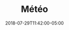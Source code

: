---
translationKey: "weather"
title: "Météo"
date: 2018-07-29T11:42:00-05:00
description: "cloud"
---